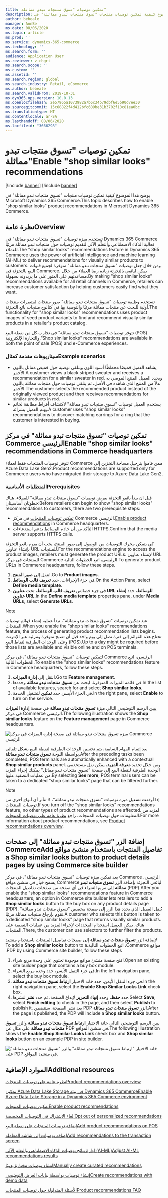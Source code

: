 ```yaml
---
title: تمكين توصيات "تسوق منتجات تبدو مماثلة"
description: يوضح هذا الموضوع كيفية تمكين توصيات منتجات "تسوق منتجات تبدو مماثلة" في Microsoft Dynamics 365 Commerce.
author: bebeale
manager: AnnBe
ms.date: 08/06/2020
ms.topic: article
ms.prod: ''
ms.service: dynamics-365-commerce
ms.technology: ''
ms.search.form: ''
audience: Application User
ms.reviewer: v-chgri
ms.search.scope: ''
ms.custom: ''
ms.assetid: ''
ms.search.region: global
ms.search.industry: Retail, eCommerce
ms.author: bebeale
ms.search.validFrom: 2019-10-31
ms.dyn365.ops.version: 10.0.13
ms.openlocfilehash: 2e57965a1073982a7b6c34b79dbf6e5b90d7ee30
ms.sourcegitcommit: 15c68822f4d412bfc609be31b3702f18c81ea0bc
ms.translationtype: HT
ms.contentlocale: ar-SA
ms.lasthandoff: 08/06/2020
ms.locfileid: "3666298"
---
```

# <a name="enable-shop-similar-looks-recommendations"></a><span data-ttu-id="d34cb-103">تمكين توصيات "تسوق منتجات تبدو مماثلة"</span><span class="sxs-lookup"><span data-stu-id="d34cb-103">Enable "shop similar looks" recommendations</span></span>

[!include [banner](includes/banner.md)]
[!include [banner](includes/preview-banner.md)]

<span data-ttu-id="d34cb-104">يوضح هذا الموضوع كيفية تمكين توصيات منتجات "تسوق منتجات تبدو مماثلة" في Microsoft Dynamics 365 Commerce.</span><span class="sxs-lookup"><span data-stu-id="d34cb-104">This topic describes how to enable "shop similar looks" product recommendations in Microsoft Dynamics 365 Commerce.</span></span>

## <a name="overview"></a><span data-ttu-id="d34cb-105">نظرة عامة</span><span class="sxs-lookup"><span data-stu-id="d34cb-105">Overview</span></span>

<span data-ttu-id="d34cb-106">تستخدم ميزة توصيات "تسوق منتجات تبدو مماثلة" في Dynamics 365 Commerce فعالية الذكاء الاصطناعي والتعلّم الآلي لتقديم توصيات حول منتجات تبدو مماثلة مرئيًا للعملاء.</span><span class="sxs-lookup"><span data-stu-id="d34cb-106">The "shop similar looks" recommendations feature in Dynamics 365 Commerce uses the power of artificial intelligence and machine learning (AI-ML) to deliver recommendations for visually similar products to customers.</span></span> <span data-ttu-id="d34cb-107">ومن خلال جعل توصيات "تسوق منتجات تبدو مماثلة" متوفرة لجميع قنوات البيع بالتجزئة في Commerce، يمكن لبائعي بالتجزئة زيادة رضا العملاء من خلال مساعدتهم على العثور على ما يريدونه بسهولة.</span><span class="sxs-lookup"><span data-stu-id="d34cb-107">By making "shop similar looks" recommendations available for all retail channels in Commerce, retailers can increase customer satisfaction by helping customers easily find what they want.</span></span>

<span data-ttu-id="d34cb-108">تستخدم وظيفة توصيات "تسوق منتجات تبدو مماثلة" صور منتجات لمتغيرات منتجات أولية للبحث عن منتجات مماثلة مرئيًا والتوصية بها في كتالوج منتجات بائع التجزئة.</span><span class="sxs-lookup"><span data-stu-id="d34cb-108">The functionality for "shop similar looks" recommendations uses product images of seed product variants to find and recommend visually similar products in a retailer's product catalog.</span></span> 

<span data-ttu-id="d34cb-109">تتوفر توصيات "تسوق منتجات تبدو مماثلة" في تجارب كل من نقطة البيع (POS) والتجارة الإلكترونية.</span><span class="sxs-lookup"><span data-stu-id="d34cb-109">"Shop similar looks" recommendations are available in both the point of sale (POS) and e-Commerce experiences.</span></span>

### <a name="example-scenarios"></a><span data-ttu-id="d34cb-110">سيناريوهات مقدمة كمثال</span><span class="sxs-lookup"><span data-stu-id="d34cb-110">Example scenarios</span></span>

- <span data-ttu-id="d34cb-111">يشاهد العميل قميصًا مخططًا أسود اللون ويتلقى توصية حول قميص مماثل باللون الأحمر.</span><span class="sxs-lookup"><span data-stu-id="d34cb-111">A customer views a black striped sweater and receives a recommendation for a similar sweater in red.</span></span> <span data-ttu-id="d34cb-112">ويحدد العميل المنتج الموصي به بدلاً من المنتج الذي شاهده في الأصل، ثم يتلقى توصيات حول منتجات مماثلة باللون الأحمر.</span><span class="sxs-lookup"><span data-stu-id="d34cb-112">The customer selects the recommended product instead of the originally viewed product and then receives recommendations for similar products in red.</span></span> 
- <span data-ttu-id="d34cb-113">يستخدم العميل توصيات "تسوق منتجات تبدو مماثلة"‬ لاكتشاف أقراط مطابقة لخاتم يهتم العميل بشرائه.</span><span class="sxs-lookup"><span data-stu-id="d34cb-113">A customer uses "shop similar looks" recommendations to discover matching earrings for a ring that the customer is interested in buying.</span></span>

## <a name="enable-shop-similar-looks-recommendations-in-commerce-headquarters"></a><span data-ttu-id="d34cb-114">تمكين توصيات "تسوق منتجات تبدو مماثلة"‬ في مركز Commerce الرئيسي</span><span class="sxs-lookup"><span data-stu-id="d34cb-114">Enable "shop similar looks" recommendations in Commerce headquarters</span></span>

<span data-ttu-id="d34cb-115">تتوفر توصيات المنتجات فقط لعملاء Commerce ممن قاموا بترحيل مساحة التخزين إلى Azure Data Lake Gen2.</span><span class="sxs-lookup"><span data-stu-id="d34cb-115">Product recommendations are supported only for Commerce users who have migrated their storage to Azure Data Lake Gen2.</span></span>

### <a name="prerequisites"></a><span data-ttu-id="d34cb-116">المتطلبات الأساسية</span><span class="sxs-lookup"><span data-stu-id="d34cb-116">Prerequisites</span></span>

<span data-ttu-id="d34cb-117">قبل ان يبدأ بائعو التجزئة بعرض توصيات "تسوق منتجات تبدو مماثلة" للعملاء، هناك خطوتان أساسيتان:</span><span class="sxs-lookup"><span data-stu-id="d34cb-117">Before retailers can begin to show "shop similar looks" recommendations to customers, there are two prerequisite steps:</span></span>

- <span data-ttu-id="d34cb-118">[تمكين توصيات المنتجات](enable-product-recommendations.md) في مركز Commerce الرئيسي.</span><span class="sxs-lookup"><span data-stu-id="d34cb-118">[Enable product recommendations](enable-product-recommendations.md) in Commerce headquarters.</span></span>
- <span data-ttu-id="d34cb-119">التأكد من أن خادم الوسائط يدعم استدعاءات HTTPS.</span><span class="sxs-lookup"><span data-stu-id="d34cb-119">Confirm that the media server supports HTTPS calls.</span></span>

<span data-ttu-id="d34cb-120">كي يتمكن محرك التوصيات من الوصول إلى صور المنتج، يجب أن يقوم بائعو التجزئة بإنشاء عناوين URL للمنتجات.</span><span class="sxs-lookup"><span data-stu-id="d34cb-120">For the recommendations engine to access the product images, retailers must generate the product URLs.</span></span> <span data-ttu-id="d34cb-121">لإنشاء عناوين URL للمنتجات في مركز Commerce الرئيسي، اتبع الخطوات التالية.</span><span class="sxs-lookup"><span data-stu-id="d34cb-121">To generate product URLs in Commerce headquarters, follow these steps.</span></span>

1. <span data-ttu-id="d34cb-122">انتقل إلى **صور المنتج**.</span><span class="sxs-lookup"><span data-stu-id="d34cb-122">Go to **Product images**.</span></span>
1. <span data-ttu-id="d34cb-123">في جزء الإجراءات، حدد **تعريف قالب الوسائط**.</span><span class="sxs-lookup"><span data-stu-id="d34cb-123">On the Action Pane, select **Define media template**.</span></span>
1. <span data-ttu-id="d34cb-124">في جزء خصائص **تعريف قالب الوسائط**، تحت **عناوين URL للوسائط**، حدد **إنشاء عناوين URL**.</span><span class="sxs-lookup"><span data-stu-id="d34cb-124">In the **Define media template** properties pane, under **Media URLs**, select **Generate URLs**.</span></span>

> [!NOTE]
> <span data-ttu-id="d34cb-125">عند تمكين توصيات "تسوق منتجات تبدو مماثلة"‬، تبدأ عمليه إنشاء قوائم توصيات المنتجات.</span><span class="sxs-lookup"><span data-stu-id="d34cb-125">When you enable the "shop similar looks" recommendations feature, the process of generating product recommendation lists begins.</span></span> <span data-ttu-id="d34cb-126">تحتاج هذه القوائم إلى فترة تصل إلى يوم واحد قبل أن تصبح متوفرة ومرئية عبر الإنترنت وعلى الوحدات الطرفية لنقاط البيع (POS).‬</span><span class="sxs-lookup"><span data-stu-id="d34cb-126">Up to a day might be required before those lists are available and visible online and on POS terminals.</span></span>

<span data-ttu-id="d34cb-127">لتمكين توصيات "تسوق منتجات تبدو مماثلة"‬، في مركز Commerce الرئيسي، اتبع الخطوات التالية.</span><span class="sxs-lookup"><span data-stu-id="d34cb-127">To enable the "shop similar looks" recommendations feature in Commerce headquarters, follow these steps.</span></span>

1. <span data-ttu-id="d34cb-128">انتقل إلى **إدارة الميزات**.</span><span class="sxs-lookup"><span data-stu-id="d34cb-128">Go to **Feature management**.</span></span>
1. <span data-ttu-id="d34cb-129">في قائمة الميزات المتوفرة، ابحث عن **تسوق منتجات تبدو مماثلة** وحددها.</span><span class="sxs-lookup"><span data-stu-id="d34cb-129">In the list of available features, search for and select **Shop similar looks**.</span></span>
1. <span data-ttu-id="d34cb-130">في الجزء الأيسر، حدد **تمكين** لتشغيل الخدمة.</span><span class="sxs-lookup"><span data-stu-id="d34cb-130">In the right pane, select **Enable** to turn on the service.</span></span>

<span data-ttu-id="d34cb-131">يبين الرسم التوضيحي التالي ميزة **تسوق منتجات تبدو مماثلة** في صفحة **إدارة الميزات** في مركز Commerce الرئيسي.</span><span class="sxs-lookup"><span data-stu-id="d34cb-131">The following illustration shows the **Shop similar looks** feature on the **Feature management** page in Commerce headquarters.</span></span>

![ميزة تسوق منتجات تبدو مماثلة في صفحة إدارة الميزات في مركز Commerce الرئيسي](./media/enableshopsimilarlooks.png)

<span data-ttu-id="d34cb-133">بعد إتمام المهام السابقة، يتم تحسين الوحدات الطرفية لنقطة البيع بشكل تلقائي بواسطة اللوحة **تسوق منتجات تبدو مماثلة**.</span><span class="sxs-lookup"><span data-stu-id="d34cb-133">After the preceding tasks been completed, POS terminals are automatically enhanced with a contextual **Shop similar products** panel.</span></span> <span data-ttu-id="d34cb-134">ومن خلال تحديد **معرفة المزيد**، يمكن نقل مستخدمي الوحدة الطرفية لنقطة البيع إلى صفحة "تسوق منتجات تبدو مماثل" يمكنك إجراء المزيد من عمليات التصفية عليها.</span><span class="sxs-lookup"><span data-stu-id="d34cb-134">By selecting **See more**, POS terminal users can be taken to a dedicated "shop similar looks" page that can be filtered further.</span></span>

> [!NOTE]
> <span data-ttu-id="d34cb-135">إذا أوقفت تشغيل ميزة توصيات "تسوق منتجات تبدو مماثلة"‬، لا تتأثر أي أنواع أخرى من توصيات المنتجات.</span><span class="sxs-lookup"><span data-stu-id="d34cb-135">If you turn off the "shop similar looks" recommendations feature, no other types of product recommendations are affected.</span></span> <span data-ttu-id="d34cb-136">لمزيد من المعلومات حول توصيات المنتجات، راجع [‏‫نظرة عامة على توصيات المنتجات‬](product-recommendations.md).</span><span class="sxs-lookup"><span data-stu-id="d34cb-136">For more information about product recommendations, see [Product recommendations overview](product-recommendations.md).</span></span>

## <a name="add-a-shop-similar-looks-button-to-product-details-pages-by-using-commerce-site-builder"></a><span data-ttu-id="d34cb-137">إضافة الزر "تسوق منتجات تبدو مماثلة‬‏‫" إلى صفحات تفاصيل المنتجات باستخدام منشئ مواقع Commerce</span><span class="sxs-lookup"><span data-stu-id="d34cb-137">Add a Shop similar looks button to product details pages by using Commerce site builder</span></span>

<span data-ttu-id="d34cb-138">بعد تمكين ميزة توصيات "تسوق منتجات تبدو مماثلة"‬، في مركز Commerce الرئيسي، يسمح خيار في منشئ مواقع Commerce لبائعي التجزئة بإضافة الزر **تسوق منتجات تبدو مماثلة** إلى مربع الشراء في أي صفحة من صفحات تفاصيل المنتجات (PDP).</span><span class="sxs-lookup"><span data-stu-id="d34cb-138">After you enable the "shop similar looks" recommendations feature in Commerce headquarters, an option in Commerce site builder lets retailers to add a **Shop similar looks** button to the buy box on any product details page (PDP).</span></span> <span data-ttu-id="d34cb-139">يُنقل العميل الذي يحدد هذا الزر إلى صفحة مخصص "تسوق منتجات تبدو مماثلة" تقوم بإرجاع منتجات مماثلة مرئيًا.</span><span class="sxs-lookup"><span data-stu-id="d34cb-139">A customer who selects this button is taken to a dedicated "shop similar looks" page that returns visually similar products.</span></span> <span data-ttu-id="d34cb-140">هناك، يمكن للعميل استخدام المحددات لإجراء المزيد من عمليات التصفية على المنتجات.</span><span class="sxs-lookup"><span data-stu-id="d34cb-140">There, the customer can use selectors to further filter the products.</span></span>

<span data-ttu-id="d34cb-141">لإضافة الزر **تسوق منتجات تبدو مماثلة**‫ إلى صفحات تفاصيل المنتجات باستخدام منشئ مواقع Commerce، اتبع الخطوات التالية.</span><span class="sxs-lookup"><span data-stu-id="d34cb-141">To add a **Shop similar looks** button to a PDP by using Commerce site builder, follow these steps.</span></span>

1. <span data-ttu-id="d34cb-142">افتح صفحة منشئ مواقع موجودة تحتوي على وحدة مربع شراء.</span><span class="sxs-lookup"><span data-stu-id="d34cb-142">Open an existing site builder page that contains a buy box module.</span></span>
1. <span data-ttu-id="d34cb-143">في جزء التنقل الأيسر، حدد وحدة مربع الشراء.</span><span class="sxs-lookup"><span data-stu-id="d34cb-143">In the left navigation pane, select the buy box module.</span></span>
1. <span data-ttu-id="d34cb-144">في جزء التنقل الأيمن، حدد خانة الاختيار **ارتباط تسوق منتجات تبدو مماثلة**.</span><span class="sxs-lookup"><span data-stu-id="d34cb-144">In the right navigation pane, select the **Enable Shop Similar Looks Link** check box.</span></span>
1. <span data-ttu-id="d34cb-145">حدد **حفظ**، وحدد **إنهاء التحرير** لإيداع الصفحة، ثم حدد **نشر** لنشرها.</span><span class="sxs-lookup"><span data-stu-id="d34cb-145">Select **Save**, select **Finish editing** to check in the page, and then select **Publish** to publish it.</span></span> <span data-ttu-id="d34cb-146">بعد نشر الصفحة، ستتضمن PDP الزر **تسوق منتجات تبدو مماثلة**.</span><span class="sxs-lookup"><span data-stu-id="d34cb-146">After the page is published, the PDP will include a **Shop similar looks** button.</span></span>

<span data-ttu-id="d34cb-147">يبين الرسم التوضيحي التالي خانة الاختيار **ارتباط تسوق منتجات تبدو مماثلة** والزر **تسوق منتجات تبدو مماثلة** على مثال عن PDP في منشئ المواقع.</span><span class="sxs-lookup"><span data-stu-id="d34cb-147">The following illustration shows the **Enable Shop Similar Looks Link** check box and **Shop similar looks** button on an example PDP in site builder.</span></span>

![خانة الاختيار "ارتباط تسوق منتجات تبدو مماثلة" والزر "تسوق منتجات تبدو مماثلة" على PDP في منشئ المواقع.](./media/SSLecomtooling.png)

## <a name="additional-resources"></a><span data-ttu-id="d34cb-149">الموارد الإضافية</span><span class="sxs-lookup"><span data-stu-id="d34cb-149">Additional resources</span></span>

[<span data-ttu-id="d34cb-150">نظرة عامة على توصيات المنتجات</span><span class="sxs-lookup"><span data-stu-id="d34cb-150">Product recommendations overview</span></span>](product-recommendations.md)

[<span data-ttu-id="d34cb-151">تمكين Azure Data Lake Storage في بيئة Dynamics 365 Commerce</span><span class="sxs-lookup"><span data-stu-id="d34cb-151">Enable Azure Data Lake Storage in a Dynamics 365 Commerce environment</span></span>](enable-adls-environment.md)

[<span data-ttu-id="d34cb-152">تمكين توصيات المنتجات</span><span class="sxs-lookup"><span data-stu-id="d34cb-152">Enable product recommendations</span></span>](enable-product-recommendations.md)

[<span data-ttu-id="d34cb-153">إلغاء الاشتراك في التوصيات المخصصة</span><span class="sxs-lookup"><span data-stu-id="d34cb-153">Opt out of personalized recommendations</span></span>](personalization-gdpr.md)

[<span data-ttu-id="d34cb-154">إضافة توصيات المنتجات على نقطة البيع</span><span class="sxs-lookup"><span data-stu-id="d34cb-154">Add product recommendations on POS</span></span>](product.md)

[<span data-ttu-id="d34cb-155">إضافة توصيات إلى شاشة المعاملة</span><span class="sxs-lookup"><span data-stu-id="d34cb-155">Add recommendations to the transaction screen</span></span>](add-recommendations-control-pos-screen.md)

[<span data-ttu-id="d34cb-156">إدارة نتائج توصيات الذكاء الاصطناعي والتعلم الآلي (AI-ML)</span><span class="sxs-lookup"><span data-stu-id="d34cb-156">Adjust AI-ML recommendations results</span></span>](modify-product-recommendation-results.md)

[<span data-ttu-id="d34cb-157">إنشاء توصيات مختارة يدويًا</span><span class="sxs-lookup"><span data-stu-id="d34cb-157">Manually create curated recommendations</span></span>](create-editorial-recommendation-lists.md)

[<span data-ttu-id="d34cb-158">إنشاء توصيات بواسطة بيانات العرض التوضيحي</span><span class="sxs-lookup"><span data-stu-id="d34cb-158">Create recommendations with demo data</span></span>](product-recommendations-demo-data.md)

[<span data-ttu-id="d34cb-159">الأسئلة المتداولة حول توصيات المنتجات</span><span class="sxs-lookup"><span data-stu-id="d34cb-159">Product recommendations FAQ</span></span>](faq-recommendations.md)

